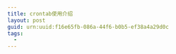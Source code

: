 ```yaml
---
title: crontab使用介绍
layout: post
guid: urn:uuid:f16e65fb-086a-44f6-b0b5-ef38a4a29d0c
tags:
  - 
---
```



